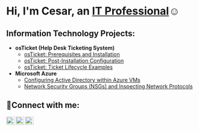 
<h1>Hi, I'm Cesar, an <a href="https://linkedin.com/in/cesar-c-saenz">IT Professional</a>☺</h1>

<h2> Information Technology Projects:</h2>

- <b>osTicket (Help Desk Ticketing System)</b>
  - [osTicket: Prerequisites and Installation](https://github.com/cesarcsaenz/osticket-prereqs)
  - [osTicket: Post-Installation Configuration](https://github.com/cesarcsaenz/osticket-postinstall)
  - [osTicket: Ticket Lifecycle Examples](https://github.com/cesarcsaenz/ticket-lifecycle)
- <b>Microsoft Azure</b>
  - [Configuring Active Directory within Azure VMs](https://github.com/cesarcsaenz/configure-ad)
  - [Network Security Groups (NSGs) and Inspecting Network Protocols](https://github.com/cesarcsaenz/azure-network-protocols)

<h2>🤳Connect with me:</h2>

[<img align="left" alt="Cesar | Twitter" width="22px" src="https://cdn.jsdelivr.net/npm/simple-icons@v3/icons/twitter.svg" />][twitter]
[<img align="left" alt="Cesar | LinkedIn" width="22px" src="https://cdn.jsdelivr.net/npm/simple-icons@v3/icons/linkedin.svg" />][linkedin]
[<img align="left" alt="Cesar | Instagram" width="22px" src="https://cdn.jsdelivr.net/npm/simple-icons@v3/icons/instagram.svg" />][instagram]

[twitter]: https://twitter.com/CesarSaenz1035
[instagram]: https://www.instagram.com/Josh
[linkedin]: https://linkedin.com/in/cesar-c-saenz
